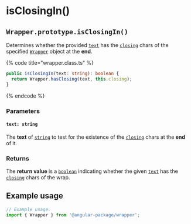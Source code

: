 # isClosingIn()

## `Wrapper.prototype.isClosingIn()`

Determines whether the provided [`text`](isclosingin.md#text-string) has the [`closing`](../../../wrap/accessors/#wrap.prototype.closing) chars of the specified [`Wrapper`](../../overview.md) object at the **end**.

{% code title="wrapper.class.ts" %}
```typescript
public isClosingIn(text: string): boolean {
  return Wrapper.hasClosing(text, this.closing);
}
```
{% endcode %}

### Parameters

#### `text: string`

The **text** of [`string`](https://developer.mozilla.org/en-US/docs/Web/JavaScript/Reference/Global\_Objects/String) to test for the existence of the [`closing`](../../../wrap/accessors/#wrap.prototype.closing) chars at the **end** of it.

### Returns

The **return value** is a [`boolean`](https://developer.mozilla.org/en-US/docs/Web/JavaScript/Reference/Global\_Objects/Boolean) indicating whether the given [`text`](isclosingin.md#text-string) has the [`closing`](../../../wrap/accessors/#wrap.prototype.closing) chars of the wrap.

## Example usage

```typescript
// Example usage.
import { Wrapper } from '@angular-package/wrapper';

```
